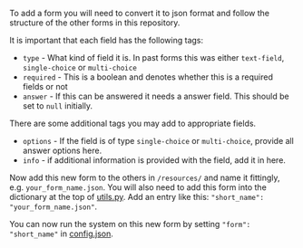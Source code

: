 To add a form you will need to convert it to json format and follow the structure of the other forms in this repository.

It is important that each field has the following tags:

* `type` - What kind of field it is. In past forms this was either `text-field`, `single-choice` or `multi-choice`
* `required` - This is a boolean and denotes whether this is a required fields or not
* `answer` - If this can be answered it needs a answer field. This should be set to `null` initially.

There are some additional tags you may add to appropriate fields.

* `options` - If the field is of type `single-choice` or `multi-choice`, provide all answer options here.
* `info` - if additional information is provided with the field, add it in here. 

Now add this new form to the others in `/resources/` and name it fittingly, e.g. `your_form_name.json`. You will also need to add this form into the dictionary at the top of [utils.py](../src/utils.py). Add an entry like this: `"short_name": "your_form_name.json"`.

You can now run the system on this new form by setting `"form": "short_name"` in [config.json](../config/config.json).